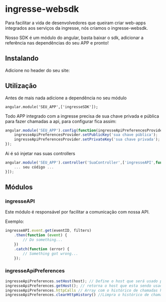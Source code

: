ingresse-websdk
===============

Para facilitar a vida de desenvolvedores que queiram criar web-apps integrados aos serviços da ingresse, nós criamos o ingresse-websdk.

Nosso SDK é um módulo do angular, basta baixar o sdk, adicionar a referência nas dependências do seu APP e pronto!

## Instalando ##
Adicione no header do seu site:
<script href="http://cdn.ingresse.com/websdk/scripts/websdk.js"></script>

## Utilização ##

Antes de mais nada adicione a dependência no seu módulo

    angular.module('SEU_APP',['ingresseSDK']);

Todo APP integrado com a ingresse precisa de sua chave privada e pública para fazer chamadas a api, para configurar fica assim:

```javascript
angular.module('SEU_APP').config(function(ingresseApiPreferencesProvider) {
    ingresseApiPreferencesProvider.setPublicKey('sua chave pública');
    ingresseApiPreferencesProvider.setPrivateKey('sua chave privada');
});
```

Ai é só injetar nas suas controllers
    
```javascript
angular.module('SEU_APP').controller('SuaController',['ingresseAPI',function(ingresseAPI){
    ... seu código ...
}]);
```

## Módulos ##

### ingresseAPI ###
Este módulo é responsável por facilitar a comunicação com nossa API.
    
Exemplo:
```javascript
ingresseAPI.event.get(eventID, filters)
    .then(function (event) {
        // Do something... 
    })
    .catch(function (error) {
        // Something got wrong...
    });
```
### ingresseApiPreferences ###
```javascript
ingresseApiPreferences.setHost(host); // Define o host que será usado para comunicação (api.ingresse.com | apistg.ingresse.com | apihml.ingresse.com);
ingresseApiPreferences.getHost(); // retorna o host que esta sendo usado no momento.
ingresseApiPreferences.httpCalls // Array com o histórico de chamadas http.
ingresseApiPreferences.clearHttpHistory() //Limpra o histórico de chamadas http.
```